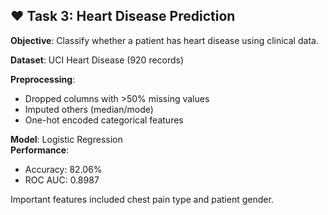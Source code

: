 ## ❤️ Task 3: Heart Disease Prediction

**Objective**: Classify whether a patient has heart disease using clinical data.

**Dataset**: UCI Heart Disease (920 records)

**Preprocessing**:
- Dropped columns with >50% missing values
- Imputed others (median/mode)
- One-hot encoded categorical features

**Model**: Logistic Regression  
**Performance**:
- Accuracy: 82.06%
- ROC AUC: 0.8987

Important features included chest pain type and patient gender.
